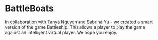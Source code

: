# BattleBoats

In collaboration with Tanya Nguyen and Sabrina Yu - we created a smart version of the game Battleship. This allows a player to play the game against an intelligent virtual player. We hope you enjoy.
